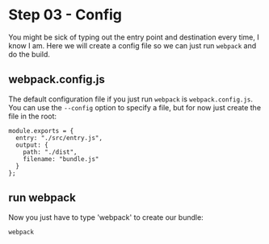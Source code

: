 # Step 03 - Config

You might be sick of typing out the entry point and destination every
time, I know I am.  Here we will create a config file so we can
just run `webpack` and do the build.

## webpack.config.js

The default configuration file if you just run `webpack` is `webpack.config.js`.
You can use the `--config` option to specify a file, but for now just
create the file in the root:

    module.exports = {
      entry: "./src/entry.js",
      output: {
        path: "./dist",
        filename: "bundle.js" 
      }
    };

## run webpack

Now you just have to type 'webpack' to create our bundle:

    webpack
    